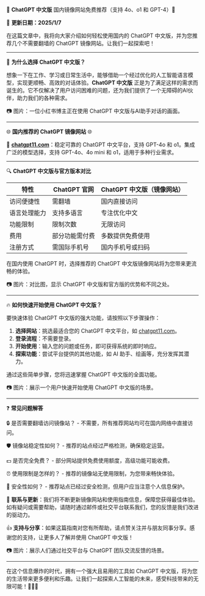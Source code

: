 🌟 **ChatGPT 中文版** 国内镜像网站免费推荐（支持 4o、o1 和 GPT-4）🌟

📆 **更新日期：2025/1/7**

在这篇文章中，我将向大家介绍如何轻松使用国内的 ChatGPT 中文版，并为您推荐几个不需要翻墙的 ChatGPT 镜像网站。让我们一起探索吧！

---

🌟 **为什么选择 ChatGPT 中文版？**

想象一下在工作、学习或日常生活中，能够借助一个经过优化的人工智能语言模型，实现更顺畅、高效的对话体验。**ChatGPT 中文版** 正是为了满足这样的需求而诞生的。它不仅解决了用户访问困难的问题，还为我们提供了一个无障碍的AI伙伴，助力我们的各种需求。

📷 图片：一位小红书博主正在使用 ChatGPT 中文版与AI助手对话的画面。

---

🌐 **国内推荐的 ChatGPT 镜像网站** 🌐

🚀 **[chatgpt11.com](https://chatgpt11.us.kg/#/chat)**：稳定可靠的 ChatGPT 中文平台，支持 GPT-4o 和 o1。集成广泛的模型选择，支持 GPT-4o、4o mini 和 o1，适用于多种行业需求。




---

🔍 **ChatGPT 中文版与官方版本对比**

| 特性         | ChatGPT 官网               | ChatGPT 中文版（镜像网站）       |
|--------------|----------------------------|-----------------------------------|
| 访问便捷性 | 需翻墙                     | 国内直接访问                     |
| 语言处理能力 | 支持多语言                 | 专注优化中文                     |
| 功能限制     | 限制次数                   | 无限访问                         |
| 费用         | 部分功能需付费             | 多数提供免费使用                 |
| 注册方式     | 需国际手机号               | 国内手机号或扫码                 |

在国内使用 ChatGPT 时，选择推荐的 ChatGPT 中文版镜像网站将为您带来更流畅的体验。

📷 图片：对比图，显示 ChatGPT 中文版和官方版的优势和不同之处。

---

🔥 **如何快速开始使用 ChatGPT 中文版？**

要快速体验 ChatGPT 中文版的强大功能，请按照以下步骤操作：

1. **选择网站**：挑选最适合您的 ChatGPT 中文平台，如 [chatgpt11.com](https://chatgpt11.us.kg/#/chat)。
2. **登录流程**：不需要登录。
3. **开始使用**：输入您的问题或任务，即可获得系统的即时响应。
4. **探索功能**：尝试平台提供的其他功能，如 AI 助手、绘画等，充分发挥其潜力。

通过这些简单步骤，您将迅速掌握 ChatGPT 中文版的全面功能。

📷 图片：展示一个用户快速开始使用 ChatGPT 中文版的场景。

---

❓ **常见问题解答**

🔒 是否需要翻墙访问镜像站？ - 不需要，所有推荐网站均可在国内网络中直接访问。

🛡️ 镜像站稳定性如何？ - 推荐的站点经过严格检测，确保稳定运营。

💵 是否完全免费？ - 部分网站提供免费使用额度，高级功能可能收费。

⏰ 使用限制是怎样的？ - 推荐的镜像站无使用限制，为您带来畅快体验。

🔐 安全性如何？ - 推荐站点已经过安全检测，但用户应当注意个人信息保护。

📧 **联系与更新**：我们将不断更新镜像网站和使用指南信息，保障您获得最佳体验。如有疑问或需要帮助，请随时通过邮件或社交平台联系我们，您的反馈是我们改进的驱动力。

👍 **支持与分享**：如果这篇指南对您有所帮助，请点赞关注并与朋友同事分享。感谢您的支持，让更多人了解并使用 ChatGPT 中文版！

📷 图片：展示人们通过社交平台与 ChatGPT 团队交流反馈的场景。

---

在这个信息爆炸的时代，拥有一个强大且易用的工具如 ChatGPT 中文版，将为您的生活带来更多便利和乐趣。让我们一起探索人工智能的未来，感受科技带来的无限可能！🚀🤖✨
